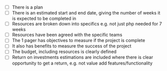 * [ ]  There is a plan
* [ ]  There is an estimated start and end date, giving the number of weeks it is expected to be completed in
* [ ]  Resources are broken down into specifics e.g. not just php needed for 7 weeks
* [ ]  Resources have been agreed with the specific teams
* [ ]  The 1 pager has objectives to measure if the project is complete
* [ ]  It also has benefits to measure the success of the project
* [ ]  The budget, including resources is clearly defined
* [ ]  Return on investments estimations are included where there is clear opportunity to get a return, e.g. not value add features/functionality
